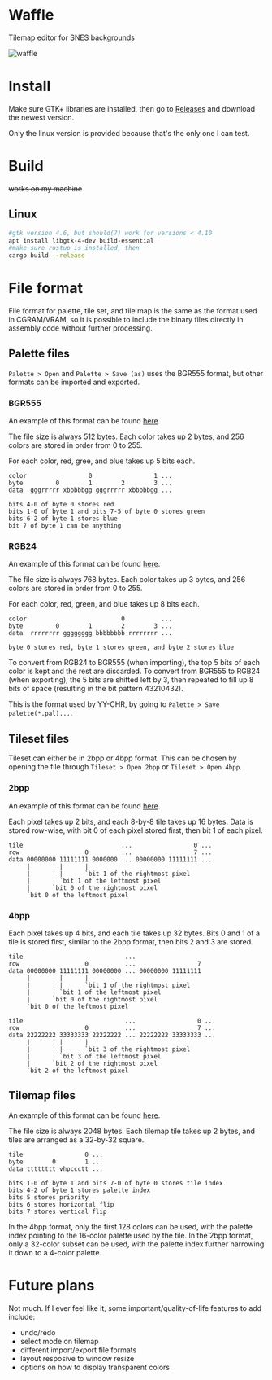 # Waffle

Tilemap editor for SNES backgrounds

![waffle](https://github.com/user-attachments/assets/5cb83f3d-8f57-4806-8d05-7fe6353194f8)

# Install

Make sure GTK+ libraries are installed, then go to [Releases](https://github.com/starliteSeeker/waffle/releases) and download the newest version.

Only the linux version is provided because that's the only one I can test.

# Build

~~works on my machine~~ 

## Linux

```sh
#gtk version 4.6, but should(?) work for versions < 4.10
apt install libgtk-4-dev build-essential
#make sure rustup is installed, then
cargo build --release
```

# File format

File format for palette, tile set, and tile map is the same as the format used in CGRAM/VRAM, so it is possible to include the binary files directly in assembly code without further processing.

## Palette files

`Palette > Open` and `Palette > Save (as)` uses the BGR555 format, but other formats can be imported and exported.

### BGR555

An example of this format can be found [here](examples/palette.bin).

The file size is always 512 bytes. Each color takes up 2 bytes, and 256 colors are stored in order from 0 to 255.

For each color, red, gree, and blue takes up 5 bits each.

```text
color                 0                 1 ...
byte         0        1        2        3 ...
data  gggrrrrr xbbbbbgg gggrrrrr xbbbbbgg ...

bits 4-0 of byte 0 stores red 
bits 1-0 of byte 1 and bits 7-5 of byte 0 stores green
bits 6-2 of byte 1 stores blue
bit 7 of byte 1 can be anything
``` 

### RGB24

An example of this format can be found [here](examples/palette.pal).

The file size is always 768 bytes. Each color takes up 3 bytes, and 256 colors are stored in order from 0 to 255.

For each color, red, green, and blue takes up 8 bits each.

```text
color                          0          ...
byte         0        1        2        3 ...
data  rrrrrrrr gggggggg bbbbbbbb rrrrrrrr ...

byte 0 stores red, byte 1 stores green, and byte 2 stores blue
```

To convert from RGB24 to BGR555 (when importing), the top 5 bits of each color is kept and the rest are discarded. To convert from BGR555 to RGB24 (when exporting), the 5 bits are shifted left by 3, then repeated to fill up 8 bits of space (resulting in the bit pattern 43210432).

This is the format used by YY-CHR, by going to `Palette > Save palette(*.pal)...`.

## Tileset files

Tileset can either be in 2bpp or 4bpp format. This can be chosen by opening the file through `Tileset > Open 2bpp` or `Tileset > Open 4bpp`.

### 2bpp

An example of this format can be found [here](examples/tileset.bin).

Each pixel takes up 2 bits, and each 8-by-8 tile takes up 16 bytes. Data is stored row-wise, with bit 0 of each pixel stored first, then bit 1 of each pixel. 

```text
tile                           ...                 0 ... 
row                  0         ...                 7 ... 
data 00000000 11111111 0000000 ... 00000000 11111111 ... 
     |      | |      |
     |      | |      `bit 1 of the rightmost pixel
     |      | `bit 1 of the leftmost pixel
     |      `bit 0 of the rightmost pixel
     `bit 0 of the leftmost pixel 
```

### 4bpp

Each pixel takes up 4 bits, and each tile takes up 32 bytes. Bits 0 and 1 of a tile is stored first, similar to the 2bpp format, then bits 2 and 3 are stored.

```text
tile                            ...                   
row                  0          ...                 7 
data 00000000 11111111 00000000 ... 00000000 11111111 
     |      | |      |
     |      | |      `bit 1 of the rightmost pixel
     |      | `bit 1 of the leftmost pixel
     |      `bit 0 of the rightmost pixel
     `bit 0 of the leftmost pixel 

tile                            ...                 0 ...
row                  0          ...                 7 ...
data 22222222 33333333 22222222 ... 22222222 33333333 ...
     |      | |      |
     |      | |      `bit 3 of the rightmost pixel
     |      | `bit 3 of the leftmost pixel
     |      `bit 2 of the rightmost pixel
     `bit 2 of the leftmost pixel 
```

## Tilemap files

An example of this format can be found [here](examples/tilemap.bin).

The file size is always 2048 bytes. Each tilemap tile takes up 2 bytes, and tiles are arranged as a 32-by-32 square.

```text
tile                 0 ...
byte        0        1 ...
data tttttttt vhpccctt ...

bits 1-0 of byte 1 and bits 7-0 of byte 0 stores tile index
bits 4-2 of byte 1 stores palette index
bits 5 stores priority
bits 6 stores horizontal flip
bits 7 stores vertical flip
```

In the 4bpp format, only the first 128 colors can be used, with the palette index pointing to the 16-color palette used by the tile.
In the 2bpp format, only a 32-color subset can be used, with the palette index further narrowing it down to a 4-color palette. 

# Future plans

Not much. If I ever feel like it, some important/quality-of-life features to add include:

- undo/redo
- select mode on tilemap
- different import/export file formats
- layout resposive to window resize
- options on how to display transparent colors
